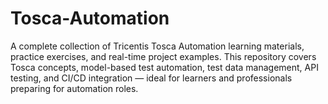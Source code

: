 # Tosca-Automation
A complete collection of Tricentis Tosca Automation learning materials, practice exercises, and real-time project examples. This repository covers Tosca concepts, model-based test automation, test data management, API testing, and CI/CD integration — ideal for learners and professionals preparing for automation roles. 
